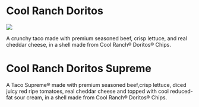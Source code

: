 # Cool Ranch Doritos

![](http://www.tacobell.com/static_files/TacoBell/StaticAssets/images/menuItems/pdp/pdp_cool_ranch_dltB.png)

A crunchy taco made with premium seasoned beef, crisp lettuce, and real cheddar cheese, in a shell made from Cool Ranch® Doritos® Chips.


# Cool Ranch Doritos Supreme

A Taco Supreme® made with premium seasoned beef,crisp lettuce, diced juicy red ripe tomatoes, real cheddar cheese and topped with cool reduced-fat sour cream, in a shell made from Cool Ranch® Doritos® Chips.
